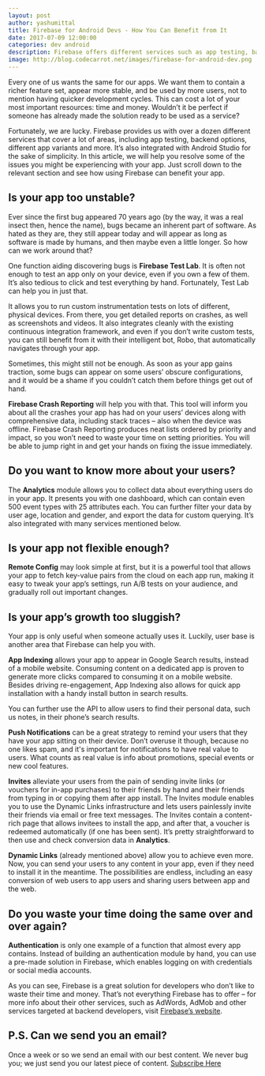 ```yaml
---
layout: post
author: yashumittal
title: Firebase for Android Devs - How You Can Benefit from It
date: 2017-07-09 12:00:00
categories: dev android
description: Firebase offers different services such as app testing, backend options and more. It’s integrated with Android Studio. See all the benefits of using Firebase.
image: http://blog.codecarrot.net/images/firebase-for-android-dev.png
---
```


Every one of us wants the same for our apps. We want them to contain a richer feature set, appear more stable, and be used by more users, not to mention having quicker development cycles. This can cost a lot of your most important resources: time and money. Wouldn’t it be perfect if someone has already made the solution ready to be used as a service?

Fortunately, we are lucky. Firebase provides us with over a dozen different services that cover a lot of areas, including app testing, backend options, different app variants and more. It’s also integrated with Android Studio for the sake of simplicity. In this article, we will help you resolve some of the issues you might be experiencing with your app. Just scroll down to the relevant section and see how using Firebase can benefit your app.

## Is your app too unstable?

Ever since the first bug appeared 70 years ago (by the way, it was a real insect then, hence the name), bugs became an inherent part of software. As hated as they are, they still appear today and will appear as long as software is made by humans, and then maybe even a little longer. So how can we work around that?

One function aiding discovering bugs is **Firebase Test Lab**. It is often not enough to test an app only on your device, even if you own a few of them. It’s also tedious to click and test everything by hand. Fortunately, Test Lab can help you in just that.

It allows you to run custom instrumentation tests on lots of different, physical devices. From there, you get detailed reports on crashes, as well as screenshots and videos. It also integrates cleanly with the existing continuous integration framework, and even if you don’t write custom tests, you can still benefit from it with their intelligent bot, Robo, that automatically navigates through your app.

Sometimes, this might still not be enough. As soon as your app gains traction, some bugs can appear on some users’ obscure configurations, and it would be a shame if you couldn’t catch them before things get out of hand.

**Firebase Crash Reporting** will help you with that. This tool will inform you about all the crashes your app has had on your users’ devices along with comprehensive data, including stack traces – also when the device was offline. Firebase Crash Reporting produces neat lists ordered by priority and impact, so you won’t need to waste your time on setting priorities. You will be able to jump right in and get your hands on fixing the issue immediately.

## Do you want to know more about your users?

The **Analytics** module allows you to collect data about everything users do in your app. It presents you with one dashboard, which can contain even 500 event types with 25 attributes each. You can further filter your data by user age, location and gender, and export the data for custom querying. It’s also integrated with many services mentioned below.

## Is your app not flexible enough?

**Remote Config** may look simple at first, but it is a powerful tool that allows your app to fetch key-value pairs from the cloud on each app run, making it easy to tweak your app’s settings, run A/B tests on your audience, and gradually roll out important changes.

## Is your app’s growth too sluggish?

Your app is only useful when someone actually uses it. Luckily, user base is another area that Firebase can help you with.

**App Indexing** allows your app to appear in Google Search results, instead of a mobile website. Consuming content on a dedicated app is proven to generate more clicks compared to consuming it on a mobile website. Besides driving re-engagement, App Indexing also allows for quick app installation with a handy install button in search results.

You can further use the API to allow users to find their personal data, such us notes, in their phone’s search results.

**Push Notifications** can be a great strategy to remind your users that they have your app sitting on their device. Don’t overuse it though, because no one likes spam, and it's important for notifications to have real value to users. What counts as real value is info about promotions, special events or new cool features.

**Invites** alleviate your users from the pain of sending invite links (or vouchers for in-app purchases) to their friends by hand and their friends from typing in or copying them after app install. The Invites module enables you to use the Dynamic Links infrastructure and lets users painlessly invite their friends via email or free text messages. The Invites contain a content-rich page that allows invitees to install the app, and after that, a voucher is redeemed automatically (if one has been sent).  It’s pretty straightforward to then use and check conversion data in **Analytics**.

**Dynamic Links** (already mentioned above) allow you to achieve even more. Now, you can send your users to any content in your app, even if they need to install it in the meantime. The possibilities are endless, including an easy conversion of web users to app users and sharing users between app and the web.

## Do you waste your time doing the same over and over again?

**Authentication** is only one example of a function that almost every app contains. Instead of building an authentication module by hand, you can use a pre-made solution in Firebase, which enables logging on with credentials or social media accounts.

As you can see, Firebase is a great solution for developers who don’t like to waste their time and money. That’s not everything Firebase has to offer – for more info about their other services, such as AdWords, AdMob and other services targeted at backend developers, visit [Firebase’s website](https://firebase.google.com/).

## P.S. Can we send you an email?

Once a week or so we send an email with our best content. We never bug you; we just send you our latest piece of content. <a href="#subscribe">Subscribe Here</a>
